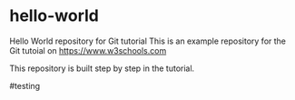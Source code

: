 # hello-world
Hello World repository for Git tutorial
This is an example repository for the Git tutoial on https://www.w3schools.com

This repository is built step by step in the tutorial. 

#testing
